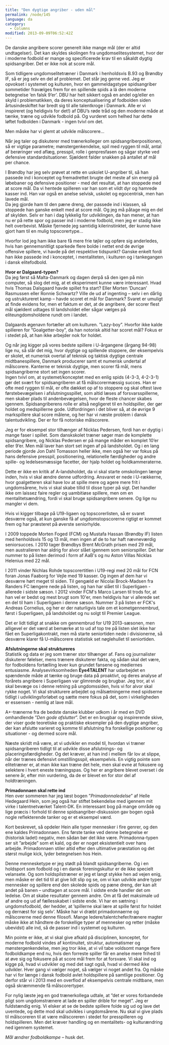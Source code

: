 ```yaml
---
title: "Den dygtige angriber - uden mål"
permalink: /node/145
language: da
category:
  - Columns
modified: 2013-09-09T06:52:42Z
---
```


De danske angribere scorer generelt ikke mange mål (der er altid undtagelser). Det kan skyldes skolingen fra ungdomselitesystemet, hvor der i moderne fodbold er mange og specificerede krav til en såkaldt dygtig spidsangriber. Det er ikke nok at score mål.

Som tidligere ungdomselitetræner i Danmark i henholdsvis B.93 og Brøndby IF, så er jeg selv en del af problemet. Det står jeg gerne ved. Jeg er opvokset i systemet og kulturen, hvor en gammeldagstype spidsangriber sommetider fravælges frem for en spillende spids a lá den moderne betegnelse ’en falsk 9’er’. DBU har helt sikkert også en andel og/eller en skyld i problematikken, da deres konceptualisering af fodbolden siden årtusindeskiftet har bredt sig til alle talentkroge i Danmark. Alle er vi inspireret (og heldigvis for det!) af DBU’s røde tråd og den moderne måde at tænke, træne og udvikle fodbold på. Og vurderet som helhed har dette løftet fodbolden i Danmark - ingen tvivl om det.

Men måske har vi glemt at udvikle målscorere...

Når jeg taler og diskuterer med trænerkolleger om spidsangriberpositionen, så er vigtige parametre; mønstergenkendelse, spil med ryggen til mål, antal af berøringer ved aflæg, presspil, rolle i genpresfasen og sågar styrke ved defensive standardsituationer. Sjældent falder snakken på antallet af mål per chance.

I Brøndby har jeg selv prøvet at rette en uskolet U-angriber til, så han passede ind i konceptet og fremadrettet brugte det meste af sin energi på løbebaner og defensive positioner - med det resultat, at han stoppede med at score mål. Da vi hentede spilleren var han som et vildt dyr og hamrede kasser ind. Han var også en anelse selvisk, uskolet og egocentrisk, men han lavede mål.  
Da jeg gjorde ham til den pæne dreng, der passede ind i klassen, så stoppede han ganske enkelt med at score mål. Og jeg må påtage mig en del af skylden. Selv er han i dag lykkelig for udviklingen, da han mener, at han nu er på rette spor og passer ind i moderne fodbold, men jeg er stadig ikke helt overbevist. Måske fjernede jeg samtidig kilerinstinktet, der kunne have gjort ham til en mulig topscorertype…

Hvorfor lod jeg ham ikke bare få mere frie tøjler og opføre sig anderledes, hvis han gennemsnitligt sparkede flere bolde i nettet end de øvrige offensive spillere, vi havde på det respektive tidspunkt? Ganske enkelt fordi han ikke passede ind i konceptet, i mentaliteten, i kulturen og i tankegangen i dansk elitefodbold.

**Hvor er Dalgaard-typen?**  
Da jeg først så Malta-Danmark og dagen derpå så den igen på min computer, så slog det mig, at et eksperiment kunne være interessant. Hvad hvis Thomas Dalsgaard havde spillet fra start? Eller Morten ’Duncan’ Rasmussen eller Ronnie Schwartz? Ville de ud af ingenting – selv i en dårlig og ustruktureret kamp – havde scoret et mål for Danmark? Svaret er umuligt at finde evidens for, men et faktum er det, at de angribere, der scorer flest mål sjældent udtages til landsholdet eller sågar vælges på eliteungdomsholdene rundt om i landet.

Dalgaards øgenavn fortæller alt om kulturen. ”Lazy-boy”. Hvorfor ikke kalde spilleren for ”Goalgetter-boy”, da han notorisk altid har scoret mål? Fokus er i stedet på, at han ikke arbejder nok for holdet.

Og når jeg kigger på vores bedste spillere i U-årgangene (årgang 94-98) lige nu, så slår det mig, hvor dygtige og spillende stoppere, der eksempelvis er skolet, et numerisk overtal af teknisk og taktisk dygtige centrale midtbanespillere, Danmark producerer samt et numerisk undertal af målscorere. Kanterne er teknisk dygtige, men scorer få mål, mens spidsangriberne stort set ingen scorer.   
Ingen tvivl om, at systemet/konceptet med en enlig spids (4-3-3, 4-2-3-1) gør det svært for spidsangriberen at få målscorermæssig succes. Han er ofte med ryggen til mål, er ofte dækket op af to stoppere og skal oftest lave førstebevægelsen i afslutningsspillet, som altid læses af forsvarsspillerne, men skaber plads til andenbevægelsen, hvor de fleste chancer skabes igennem. Spidsangriberens rolle er altså negligeret til en holdspiller, der gør holdet og medspillerne gode. Udfordringen i det bliver så, at de øvrige 9 markspillere skal score målene, og her har vi næste problem i dansk talentudvikling. Der er for få notoriske målscorere.

Jeg er for eksempel stor tilhænger af Nicklas Pedersen, fordi han er dygtig i mange faser i spillet. Som danskskolet træner søger man de komplette spidsangribere, og Nicklas Pedersen er på mange måder en komplet 10’er eller 9’er. Men mål laver han stort set ingen af på landsholdet. Og i en lang periode gjorde Jon Dahl Tomasson heller ikke, men også her var fokus på hans defensive presspil, positionering, relationelle færdigheder og andre spille- og ledelsesmæssige facetter, der hjalp holdet og holdkammeraterne.

Dette er ikke en kritik af A-landsholdet, da vi skal starte omskolingen længe inden, hvis vi skal ændre denne udfordring. Ansvaret er nede i U-rækkerne, hvor goalgetteren skal have lov at spille mere og agere mere frit i ungdomsårene, hvis vi skal skabe tillid til disse typer på sigt. Det handler ikke om laissez faire regler og uambitiøse spillere, men om en mentalitetsændring, fordi vi skal bruge spidsangribere senere. Og lige nu mangler vi dem.

Hvis vi kigger tilbage på U19-ligaen og topscorerlisten, så er svaret desværre også, at kun ganske få af ungdomstopscorerne rigtigt er kommet frem og har præsteret på øverste seniorhylde.

I 2009 toppede Morten Foged (FCM) og Mustafa Hassan (Brøndby IF) listen med henholdsvis 15 og 13 mål, men ingen af de to har haft nævneværdig seniorsucces. I 2010 tager Brøndbys Brent McGrath prisen med 29 mål, men australieren har aldrig for alvor slået igennem som seniorspiller. Det har nummer to på listen derimod i form af AaB's og nu Aston Villas Nicklas Helenius med 22 mål.

I 2011 vinder Nichlas Rohde topscorertitlen i U19-regi med 20 mål for FCN foran Jonas Faaborg for Vejle med 19 kasser. Og ingen af dem har vi desværre hørt meget til siden. Til gengæld er Nicolai Brock-Madsen fra Randers FC længere nede på listen, og han har slået til i Superligaen - allerede i sidste sæson. I 2012 vinder FCM's Marco Larsen til trods for, at han vel er bedst og mest brugt som 10'er, men heldigvis har vi allerede set en del til ham i Superligaen i denne sæson. Nummer 3 på listen er FCK's Andreas Cornelius, og her er der naturligvis tale om et kometgennembrud, først i Superligaen, på landsholdet og nu solgt til Premier League.

Det er lidt tidligt at snakke om gennembrud for U19 2013-sæsonen, men alligevel er det værd at bemærke at to ud af top tre på listen slet ikke har fået en Superligakontrakt, men må starte seniortiden nede i divisionerne, så desværre klarer få U-målscorere statistisk set nøglehullet til seniortiden.

**Afslutningerne skal struktureres**  
Statistik og data er jeg som træner stor tilhænger af. Fans og journalister diskuterer følelser, mens trænere diskuterer fakta, og sådan skal det være, for fodboldens fortælling lever kun grundet fansene og mediernes entusiasme. Analysevirksomheden **Eye4TALENT** har udarbejdet en spændende måde at tænke og bruge data på proaktivt, og deres analyse af forårets angribere i Superligaen var glimrende og brugbar. Jeg tror, at vi skal bevæge os i denne retning på ungdomssiden, hvis vi for alvor skal rykke noget. Vi skal strukturere arbejdet og målsætningerne med spidserne tidligt i udviklingsforløbet og sætte mere fokus på det, som i virkeligheden er essensen - nemlig at lave mål.

A+-trænerne fra de bedste danske klubber udkom i år med en DVD omhandlende ”_Den gode afslutter_”. Det er en brugbar og inspirerende skive, der viser gode teoretiske og praktiske eksempler på den dygtige angriber, der kan afslutte varieret og komme til afslutning fra forskellige positioner og situationer - og dermed score mål.

Næste skridt må være, at vi udvikler en model til, hvordan vi træner spidsangriberen tidligt til at udvikle disse afslutnings- og placeringsfærdigheder. Og det kræver, at han ind i mellem får lov at slippe, når der trænes defensivt omstillingsspil, eksempelvis. En vigtig pointe som elitetræner er, at man ikke kan træne det hele, men skal evne at fokusere og selektere i hvert eneste træningspas. Og her er angribere blevet overset i de senere år, efter min vurdering, da de er blevet en for stor del af holdtræningen.

**Primadonnaen skal rette ind**  
Hen over sommeren har jeg læst bogen ”_Primadonnaledelse_” af Helle Hedegaard Hein, som jeg også har stiftet bekendelse med igennem mit virke i talentnetværket Talent-DK. En interessant bog på mange område og lige præcis i forhold til denne spidsangriber-diskussion gav bogen også nogle reflekterende tanker og er et eksempel værd.

Kort beskrevet, så opdeler Hein alle typer mennesker i fire genrer, og den ene kaldes Primadonnaen. Ens første tanke ved denne betegnelse er (historisk ladet) negativ, men sådan bør det ikke være. Primadonna-typen ser sit ”arbejde” som et kald, og der er noget eksistentielt over hans arbejde. Primadonnaen stiler altid efter den ultimative præstation og det størst mulige kick, lyder betegnelsen hos Hein.

Denne mennesketype er jeg stødt på blandt spidsangriberne. Og i en holdsport som fodbold og i en dansk foreningskultur er de ikke specielt velansete. Og som holdspilstræner er jeg et langt stykke hen ad vejen enig, men måske er det tid til at give lidt slip og se, om vi kan udvikle andre typer mennesker og spillere end den skolede spids og pæne dreng, der kan alt andet på banen – undtagen at score mål. I sidste ende handler det om ledelse. Om at skabe resultater gennem andre. Om at få det maksimale ud af andre og ud af fællesskabet i sidste ende. Vi har en sætning i ungdomsfodbold, der hedder, at ’spillerne skal lære at spille først for holdet og dernæst for sig selv’. Måske har vi dræbt primadonnaerne og målscorerne med denne filosofi. Mange ledere/talentchefer/trænere magter måske ikke at håndtere de forskellige typer af mennesker og retter (måske ubevidst) alle ind, så de passer ind i systemet og kulturen.

Min pointe er ikke, at vi skal give afkald på disciplinen, konceptet, for moderne fodbold vindes af kontinuitet, struktur, automatismer og mønstergenkendelse, men jeg tror ikke, at vi vil tabe voldsomt mange flere fodboldkampe end nu, hvis den forreste spiller får en anelse mere frihed til at øve sig og fokusere på at score mål frem for at forsvare. Vi skal ind og kigge på, hvad vi udvikler og med det sagt også, hvad vi dermed ikke udvikler. Hver gang vi vælger noget, så vælger vi noget andet fra. Og måske har vi for længe i dansk fodbold avlet holdspillere på samtlige positioner. Og derfor står vi i 2013 med en overflod af eksempelvis centrale midtbane, men også skræmmende få målscorertyper.

For nylig læste jeg en god trænerkollega udtale, at ”det er vores forbandede pligt som ungdomstrænere at lade en spiller drible for meget”. Jeg er fuldstændig enig. Vi elsker at se de bedste spillere folde sig ud og lave det uventede, og dette mod skal udvikles i ungdomsårene. Nu skal vi give plads til målscoreren til at være målscoreren i stedet for presspilleren og holdspilleren. Men det kræver handling og en mentalitets- og kulturændring ned igennem systemet.

_Mål ændrer fodboldkampe_ – husk det.
